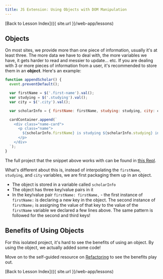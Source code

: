 ```yaml
---
title: JS Extension: Using Objects with DOM Manipulation
---
```


[Back to Lesson Index]({{ site.url }}/web-app/lessons)

## Objects

On most sites, we provide more than one piece of information, usually it's at least three. The more data we have to deal with, the more variables we have, it gets harder to read and messier to update... etc. If you are dealing with 3 or more pieces of information from a user, it's recommended to store them in an **object**. Here's an example:

```javascript
function appendScholar() {
  event.preventDefault();

  var firstName = $('.first-name').val();
  var studying = $('.studying').val();
  var city = $('.city').val();

  var scholarInfo = { firstName: firstName, studying: studying, city: city };

  cardContainer.append(`
    <div class="name-card">
      <p class="name">
        ${scholarInfo.firstName} is studying ${scholarInfo.studying} in ${scholarInfo.city}!
      </p>
    </div>
  `);
}
```

The full project that the snippet above works with can be found in <a target="blank" href="https://repl.it/@kodewithklossy/JS-Extension-Objects-and-DOM">this Repl</a>.

What's different about this is, instead of interpolating the `firstName`, `studying`, and `city` variables, we are first packaging them up in an object.
- The object is stored in a variable called `scholarInfo`
- The object has three key/value pairs in it
- In the key/value pair `firstName: firstName,` - the first instance of `firstName:` is declaring a new key in the object. The second instance of `firstName;` is assigning the value of that key to the value of the `firstName` variable we declared a few lines above. The same pattern is followed for the second and third keys!

## Benefits of Using Objects

For this isolated project, it's hard to see the benefits of using an object. By using the object, we actually added some code!

Move on to the self-guided resource on [Refactoring](../js-extension-refactoring) to see the benefits play out.

[Back to Lesson Index]({{ site.url }}/web-app/lessons)
